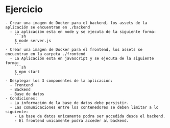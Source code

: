 # Ejercicio

    - Crear una imagen de Docker para el backend, los assets de la aplicación se encuentran en ./backend
      - La aplicación esta en node y se ejecuta de la siguiente forma:
        ```sh
        $ node server.js
        ```
    - Crear una imagen de Docker para el frontend, los assets se encuentran en la carpeta ./frontend
      - La Aplicación esta en javascript y se ejecuta de la siguiente forma:
        ```sh
        $ npm start
        ```
    - Desplegar los 3 componentes de la aplicación:
      - Frontend
      - Backend
      - Base de datos
    - Condiciones:
      - La información de la base de datos debe persistir.
      - Las comunicaciones entre los contenedores se deben limitar a lo siguiente:
        - La base de datos unicamente podra ser accedida desde el backend.
        - El frontend unicamente podra acceder al backend. 

